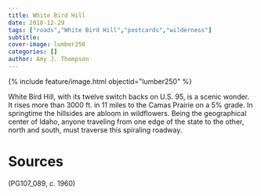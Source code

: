 ```yaml
---
title: White Bird Hill
date: 2018-12-29
tags: ["roads","White Bird Hill","postcards","wilderness"]
subtitle: 
cover-image: lumber250
categories: []
author: Amy J. Thompson
---
```


{% include feature/image.html objectid="lumber250" %}

White Bird Hill, with its twelve switch backs on U.S. 95, is a scenic wonder. It rises more than 3000 ft. in 11 miles to the Camas Prairie on a 5% grade. In springtime the hillsides are abloom in wildflowers. Being the geographical center of Idaho, anyone traveling from one edge of the state to the other, north and south, must traverse this spiraling roadway.

# Sources

(PG107_089, c. 1960)